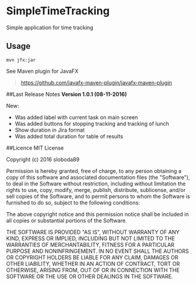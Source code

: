 # SimpleTimeTracking
Simple application for time tracking

## Usage
```
mvn jfx:jar
```
See Maven plugin for JavaFX
> https://github.com/javafx-maven-plugin/javafx-maven-plugin

##Last Release Notes
**Version 1.0.1 (08-11-2016)**

New:
* Was added label with current task on main screen
* Was added buttons for stopping tracking and tracking of lunch
* Show duration in Jira format
* Was added total duration for table of results

##Licence
MIT License

Copyright (c) 2016 sloboda89

Permission is hereby granted, free of charge, to any person obtaining a copy
of this software and associated documentation files (the "Software"), to deal
in the Software without restriction, including without limitation the rights
to use, copy, modify, merge, publish, distribute, sublicense, and/or sell
copies of the Software, and to permit persons to whom the Software is
furnished to do so, subject to the following conditions:

The above copyright notice and this permission notice shall be included in all
copies or substantial portions of the Software.

THE SOFTWARE IS PROVIDED "AS IS", WITHOUT WARRANTY OF ANY KIND, EXPRESS OR
IMPLIED, INCLUDING BUT NOT LIMITED TO THE WARRANTIES OF MERCHANTABILITY,
FITNESS FOR A PARTICULAR PURPOSE AND NONINFRINGEMENT. IN NO EVENT SHALL THE
AUTHORS OR COPYRIGHT HOLDERS BE LIABLE FOR ANY CLAIM, DAMAGES OR OTHER
LIABILITY, WHETHER IN AN ACTION OF CONTRACT, TORT OR OTHERWISE, ARISING FROM,
OUT OF OR IN CONNECTION WITH THE SOFTWARE OR THE USE OR OTHER DEALINGS IN THE
SOFTWARE.

